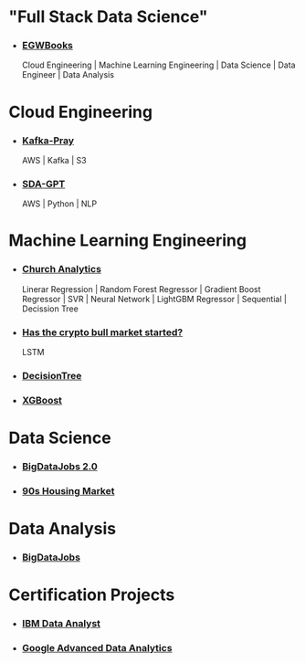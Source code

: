 # "Full Stack Data Science"
- ### [EGWBooks](https://github.com/jorgegabrielvm/Python/tree/main/egwbooks)
  Cloud Engineering | Machine Learning Engineering | Data Science | Data Engineer | Data Analysis

# Cloud Engineering
- ### [Kafka-Pray](https://github.com/jorgegabrielvm/Python/tree/main/Kafka-pray)
  AWS | Kafka | S3 
- ### [SDA-GPT](https://github.com/jorgegabrielvm/Python/tree/main/SDA-GPT)
  AWS | Python | NLP

# Machine Learning Engineering
- ### [Church Analytics](https://github.com/jorgegabrielvm/Python/tree/main/Church%20Analytics)
  Linerar Regression | Random Forest Regressor | Gradient Boost Regressor | SVR | Neural Network | LightGBM Regressor | Sequential | Decission Tree 
- ### [Has the crypto bull market started?](https://github.com/jorgegabrielvm/Python/tree/main/ML/LSTM)
  LSTM
- ### [DecisionTree](https://github.com/jorgegabrielvm/Python/tree/main/ML/DecisionTree)
- ### [XGBoost](https://github.com/jorgegabrielvm/Python/tree/main/ML/XGBoost)

# Data Science
- ### [BigDataJobs 2.0](https://github.com/jorgegabrielvm/Python/tree/main/BigDataJobs2)
- ### [90s Housing Market](https://github.com/jorgegabrielvm/Python/tree/main/90s%20Housing%20Market)

# Data Analysis
- ### [BigDataJobs](https://github.com/jorgegabrielvm/Python/tree/main/BigDataJobs)

# Certification Projects
- ### [IBM Data Analyst](https://github.com/jorgegabrielvm/Python/tree/main/IBM)
- ### [Google Advanced Data Analytics](https://github.com/jorgegabrielvm/Python/tree/main/Google)
